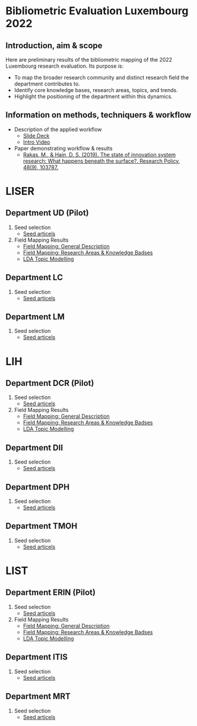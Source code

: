 #  Bibliometric Evaluation Luxembourg 2022

## Introduction, aim & scope

Here are preliminary results of the bibliometric mapping of the 2022 Luxembourg research evaluation. Its purpose is:

* To map the broader research community and distinct research field the department contributes to.
* Identify core knowledge bases, research areas, topics, and trends.
* Highlight the positioning of the department within this dynamics.

## Information on methods, techniquers & workflow

* Description of the applied workflow
   * [Slide Deck](
https://docs.google.com/presentation/d/1Uwe9GgRLPbsLzanJEUYJwo83g7Sn6J7YlkTLeCVrXEI/edit?usp=sharing)
   * [Intro Video](https://www.loom.com/share/ae7f8bd65c7c49ca9670d0ac0b7e0e14)
* Paper demonstrating workflow & results
   * [Rakas, M., & Hain, D. S. (2019). The state of innovation system research: What happens beneath the surface?. Research Policy, 48(9), 103787.](https://doi.org/10.1016/j.respol.2019.04.011)



# LISER

## Department UD (Pilot)

1. Seed selection
   * [Seed articels](https://github.com/daniel-hain/biblio_lux_2022/blob/master/output/seed/scopus_liser_ud_seed.csv)
2. Field Mapping Results
   * [Field Mapping: General Description](https://daniel-hain.github.io/biblio_lux_2022/output/field_mapping/field_mapping_general_liser_ud.html)
   * [Field Mapping: Research Areas & Knowledge Badses](https://daniel-hain.github.io/biblio_lux_2022/output/field_mapping/field_mapping_liser_ud.html)
   * [LDA Topic Modelling](https://daniel-hain.github.io/biblio_lux_2022/output/topic_modelling/LDAviz_liser_ud.rds/index.html#topic=0&lambda=0.4)

## Department LC

1. Seed selection
   * [Seed articels](https://github.com/daniel-hain/biblio_lux_2022/blob/master/output/seed/scopus_liser_lc_seed.csv)

## Department LM

1. Seed selection
   * [Seed articels](https://github.com/daniel-hain/biblio_lux_2022/blob/master/output/seed/scopus_liser_lm_seed.csv)
   

# LIH

## Department DCR (Pilot)

1. Seed selection
   * [Seed articels](https://github.com/daniel-hain/biblio_lux_2022/blob/master/output/seed/scopus_lih_dcr_seed.csv)
2. Field Mapping Results
   * [Field Mapping: General Description](https://daniel-hain.github.io/biblio_lux_2022/output/field_mapping/field_mapping_general_lih_dcr.html)
   * [Field Mapping: Research Areas & Knowledge Badses](https://daniel-hain.github.io/biblio_lux_2022/output/field_mapping/field_mapping_lih_dcr.html)
   * [LDA Topic Modelling](https://daniel-hain.github.io/biblio_lux_2022/output/topic_modelling/LDAviz_lih_dcr.rds/index.html#topic=0&lambda=0.4)

## Department DII

1. Seed selection
   * [Seed articels](https://github.com/daniel-hain/biblio_lux_2022/blob/master/output/seed/scopus_lih_dii_seed.csv)

## Department DPH

1. Seed selection
   * [Seed articels](https://github.com/daniel-hain/biblio_lux_2022/blob/master/output/seed/scopus_lih_dph_seed.csv)

## Department TMOH

1. Seed selection
   * [Seed articels](https://github.com/daniel-hain/biblio_lux_2022/blob/master/output/seed/scopus_lih_tmoh_seed.csv)
   
# LIST

## Department ERIN (Pilot)

1. Seed selection
   * [Seed articels](https://github.com/daniel-hain/biblio_lux_2022/blob/master/output/seed/scopus_list_erin_seed.csv)
2. Field Mapping Results
   * [Field Mapping: General Description](https://daniel-hain.github.io/biblio_lux_2022/output/field_mapping/field_mapping_general_list_erin.html)
   * [Field Mapping: Research Areas & Knowledge Badses](https://daniel-hain.github.io/biblio_lux_2022/output/field_mapping/field_mapping_list_erin.html)
   * [LDA Topic Modelling](https://daniel-hain.github.io/biblio_lux_2022/output/topic_modelling/LDAviz_list_erin.rds/index.html#topic=0&lambda=0.4)
 
 ## Department ITIS

1. Seed selection
   * [Seed articels](https://github.com/daniel-hain/biblio_lux_2022/blob/master/output/seed/scopus_list_itis_seed.csv)
 
 ## Department MRT

1. Seed selection
   * [Seed articels](https://github.com/daniel-hain/biblio_lux_2022/blob/master/output/seed/scopus_list_mrt_seed.csv)
